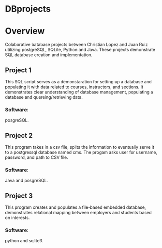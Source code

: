 # DBprojects
# Overview 
  Colaborative batabase projects between Christian Lopez and Juan Ruiz utilizing postgreSQL, SQLite, Python and Java. These projects demonstrate SQL database creation and implementation. 
## Project 1
  This SQL script serves as a demonstaration for setting up a database and populating it with data related to courses, instructors, and sections. It demonstrates clear understanding of database management, populating a database and quereing/retrieving data.
  ### Software: 
  posgreSQL.
## Project 2
  This program takes in a csv file, splits the information to eventually serve it to a postgressql database named cms. The progam asks user for username, password, and path to CSV file.
  ### Software: 
  Java and posgreSQL.
## Project 3
This program creates and populates a file-based embedded database, demonstrates relational mapping between employers and students based on interests. 
  ### Software: 
  python and sqlite3.
  
